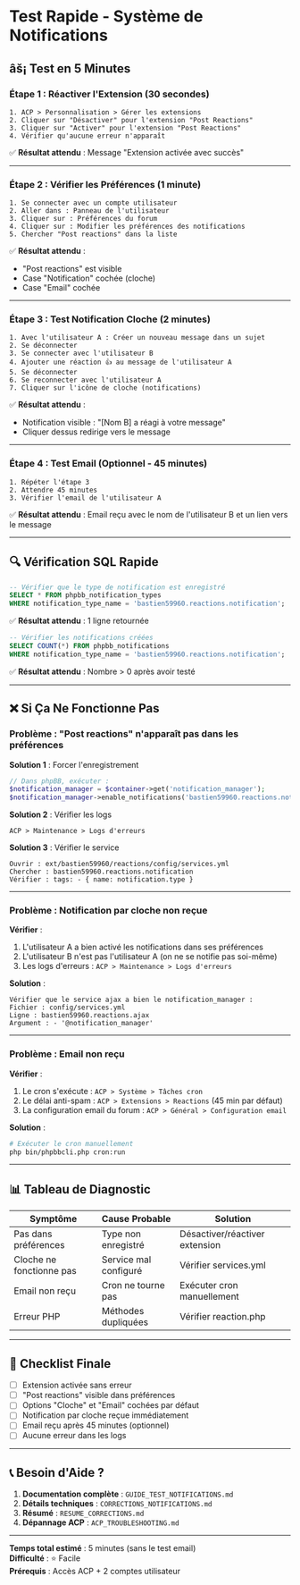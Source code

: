 # Test Rapide - Système de Notifications

## âš¡ Test en 5 Minutes

### Étape 1 : Réactiver l'Extension (30 secondes)
```
1. ACP > Personnalisation > Gérer les extensions
2. Cliquer sur "Désactiver" pour l'extension "Post Reactions"
3. Cliquer sur "Activer" pour l'extension "Post Reactions"
4. Vérifier qu'aucune erreur n'apparaît
```
✅ **Résultat attendu** : Message "Extension activée avec succès"

---

### Étape 2 : Vérifier les Préférences (1 minute)
```
1. Se connecter avec un compte utilisateur
2. Aller dans : Panneau de l'utilisateur
3. Cliquer sur : Préférences du forum
4. Cliquer sur : Modifier les préférences des notifications
5. Chercher "Post reactions" dans la liste
```
✅ **Résultat attendu** : 
- "Post reactions" est visible
- Case "Notification" cochée (cloche)
- Case "Email" cochée

---

### Étape 3 : Test Notification Cloche (2 minutes)
```
1. Avec l'utilisateur A : Créer un nouveau message dans un sujet
2. Se déconnecter
3. Se connecter avec l'utilisateur B
4. Ajouter une réaction 👍 au message de l'utilisateur A
5. Se déconnecter
6. Se reconnecter avec l'utilisateur A
7. Cliquer sur l'icône de cloche (notifications)
```
✅ **Résultat attendu** : 
- Notification visible : "[Nom B] a réagi à votre message"
- Cliquer dessus redirige vers le message

---

### Étape 4 : Test Email (Optionnel - 45 minutes)
```
1. Répéter l'étape 3
2. Attendre 45 minutes
3. Vérifier l'email de l'utilisateur A
```
✅ **Résultat attendu** : Email reçu avec le nom de l'utilisateur B et un lien vers le message

---

## 🔍 Vérification SQL Rapide

```sql
-- Vérifier que le type de notification est enregistré
SELECT * FROM phpbb_notification_types 
WHERE notification_type_name = 'bastien59960.reactions.notification';
```
✅ **Résultat attendu** : 1 ligne retournée

```sql
-- Vérifier les notifications créées
SELECT COUNT(*) FROM phpbb_notifications 
WHERE notification_type_name = 'bastien59960.reactions.notification';
```
✅ **Résultat attendu** : Nombre > 0 après avoir testé

---

## ❌ Si Ça Ne Fonctionne Pas

### Problème : "Post reactions" n'apparaît pas dans les préférences

**Solution 1** : Forcer l'enregistrement
```php
// Dans phpBB, exécuter :
$notification_manager = $container->get('notification_manager');
$notification_manager->enable_notifications('bastien59960.reactions.notification');
```

**Solution 2** : Vérifier les logs
```
ACP > Maintenance > Logs d'erreurs
```

**Solution 3** : Vérifier le service
```
Ouvrir : ext/bastien59960/reactions/config/services.yml
Chercher : bastien59960.reactions.notification
Vérifier : tags: - { name: notification.type }
```

---

### Problème : Notification par cloche non reçue

**Vérifier** :
1. L'utilisateur A a bien activé les notifications dans ses préférences
2. L'utilisateur B n'est pas l'utilisateur A (on ne se notifie pas soi-même)
3. Les logs d'erreurs : `ACP > Maintenance > Logs d'erreurs`

**Solution** :
```
Vérifier que le service ajax a bien le notification_manager :
Fichier : config/services.yml
Ligne : bastien59960.reactions.ajax
Argument : - '@notification_manager'
```

---

### Problème : Email non reçu

**Vérifier** :
1. Le cron s'exécute : `ACP > Système > Tâches cron`
2. Le délai anti-spam : `ACP > Extensions > Reactions` (45 min par défaut)
3. La configuration email du forum : `ACP > Général > Configuration email`

**Solution** :
```bash
# Exécuter le cron manuellement
php bin/phpbbcli.php cron:run
```

---

## 📊 Tableau de Diagnostic

| Symptôme | Cause Probable | Solution |
|----------|----------------|----------|
| Pas dans préférences | Type non enregistré | Désactiver/réactiver extension |
| Cloche ne fonctionne pas | Service mal configuré | Vérifier services.yml |
| Email non reçu | Cron ne tourne pas | Exécuter cron manuellement |
| Erreur PHP | Méthodes dupliquées | Vérifier reaction.php |

---

## 🎯 Checklist Finale

- [ ] Extension activée sans erreur
- [ ] "Post reactions" visible dans préférences
- [ ] Options "Cloche" et "Email" cochées par défaut
- [ ] Notification par cloche reçue immédiatement
- [ ] Email reçu après 45 minutes (optionnel)
- [ ] Aucune erreur dans les logs

---

## 📞 Besoin d'Aide ?

1. **Documentation complète** : `GUIDE_TEST_NOTIFICATIONS.md`
2. **Détails techniques** : `CORRECTIONS_NOTIFICATIONS.md`
3. **Résumé** : `RESUME_CORRECTIONS.md`
4. **Dépannage ACP** : `ACP_TROUBLESHOOTING.md`

---

**Temps total estimé** : 5 minutes (sans le test email)  
**Difficulté** : ⭐ Facile  
**Prérequis** : Accès ACP + 2 comptes utilisateur
